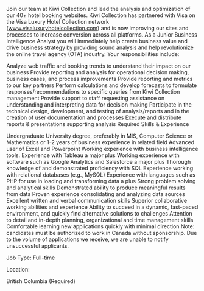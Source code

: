 Join our team at Kiwi Collection and lead the analysis and optimization of our 40+ hotel booking websites. Kiwi Collection has partnered with Visa on the Visa Luxury Hotel Collection network (www.visaluxuryhotelcollection.com) and is now improving our sites and processes to increase conversion across all platforms. As a Junior Business Intelligence Analyst you will immediately help create business value and drive business strategy by providing sound analysis and help revolutionize the online travel agency (OTA) industry. Your responsibilities include:

Analyze web traffic and booking trends to understand their impact on our business
Provide reporting and analysis for operational decision making, business cases, and process improvements
Provide reporting and metrics to our key partners
Perform calculations and develop forecasts to formulate responses/recommendations to specific queries from Kiwi Collection management
Provide support to staff requesting assistance on understanding and interpreting data for decision making
Participate in the technical design, development, and testing of analysis/reports and in the creation of user documentation and processes
Execute and distribute reports & presentations supporting analysis
Required Skills & Experience

Undergraduate University degree, preferably in MIS, Computer Science or Mathematics or 1-2 years of business experience in related field
Advanced user of Excel and Powerpoint
Working experience with business intelligence tools. Experience with Tableau a major plus
Working experience with software such as Google Analytics and Salesforce a major plus
Thorough knowledge of and demonstrated proficiency with SQL
Experience working with relational databases (e.g., MySQL)
Experience with languages such as PHP for use in loading and transforming data a plus
Strong problem solving and analytical skills
Demonstrated ability to produce meaningful results from data
Proven experience consolidating and analyzing data sources
Excellent written and verbal communication skills
Superior collaborative working abilities and experience
Ability to succeed in a dynamic, fast-paced environment, and quickly find alternative solutions to challenges
Attention to detail and in-depth planning, organizational and time management skills
Comfortable learning new applications quickly with minimal direction
Note: candidates must be authorized to work in Canada without sponsorship. Due to the volume of applications we receive, we are unable to notify unsuccessful applicants.

Job Type: Full-time

Location:

British Columbia (Required)
